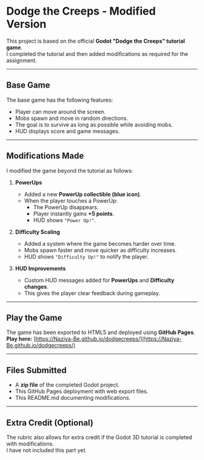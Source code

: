 # Dodge the Creeps - Modified Version 

This project is based on the official **Godot "Dodge the Creeps" tutorial game**.  
I completed the tutorial and then added modifications as required for the assignment.

---

## Base Game
The base game has the following features:
- Player can move around the screen.
- Mobs spawn and move in random directions.
- The goal is to survive as long as possible while avoiding mobs.
- HUD displays score and game messages.

---

## Modifications Made
I modified the game beyond the tutorial as follows:

1. **PowerUps**
   - Added a new **PowerUp collectible (blue icon)**.
   - When the player touches a PowerUp:
     - The PowerUp disappears.
     - Player instantly gains **+5 points**.
     - HUD shows `"Power Up!"`.

2. **Difficulty Scaling**
   - Added a system where the game becomes harder over time.
   - Mobs spawn faster and move quicker as difficulty increases.
   - HUD shows `"Difficulty Up!"` to notify the player.

3. **HUD Improvements**
   - Custom HUD messages added for **PowerUps** and **Difficulty changes**.
   - This gives the player clear feedback during gameplay.

---

## Play the Game
The game has been exported to HTML5 and deployed using **GitHub Pages**.  
**Play here:** [https://Naziya-Be.github.io/dodgecreeps/](https://Naziya-Be.github.io/dodgecreeps/)

---

## Files Submitted
- A **zip file** of the completed Godot project.
- This GitHub Pages deployment with web export files.
- This README.md documenting modifications.

---

## Extra Credit (Optional)
The rubric also allows for extra credit if the Godot 3D tutorial is completed with modifications.  
I have not included this part yet.

